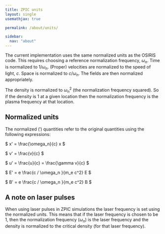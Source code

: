 ```yaml
---
title: ZPIC units
layout: single
usemathjax: true

permalink: /about/units/

sidebar:
  nav: "about"
---
```


The current implementation uses the same normalized units as the OSIRIS code. This requires choosing a reference normalization frequency, $\omega_n$. Time is normalized to $1/\omega_n$. (Proper) velocities are normalized to the speed of light, $c$. Space is normalized to $c/\omega_n$. The fields are then normalized appropriately.

The density is normalized to $\omega_n^2$ (the normalization frequency squared). So if the density is 1 at a given location then the normalization frequency is the plasma frequency at that location.

## Normalized units

The normalized ($'$) quantities refer to the original quantities using the following expressions:

$ x' = \frac{\omega_n}{c} x $

$ v' = \frac{v}{c} $

$ u' = \frac{u}{c} = \frac{\gamma v}{c} $

$ E' = e \frac{c / \omega_n }{m_e c^2} E $

$ B' = e \frac{c / \omega_n }{m_e c^2} B $

## A note on laser pulses

When using laser pulses in ZPIC simulations the laser frequency is set using the normalized units. This means that if the laser frequency is chosen to be 1, then the normalization frequency ($\omega_n$) is the laser frequency and the density is normalized to the critical density (for that laser frequency).
